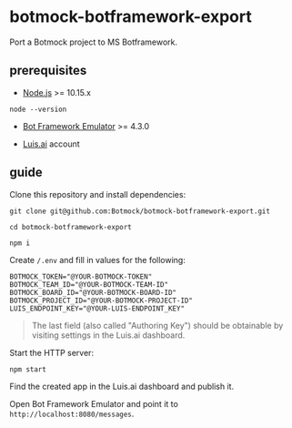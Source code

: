 # botmock-botframework-export

Port a Botmock project to MS Botframework.

## prerequisites

- [Node.js](https://nodejs.org/en/) >= 10.15.x

```shell
node --version
```

- [Bot Framework Emulator](https://github.com/Microsoft/BotFramework-Emulator/blob/master/README.md) >= 4.3.0

- [Luis.ai](https://www.luis.ai) account

## guide

Clone this repository and install dependencies:

```shell
git clone git@github.com:Botmock/botmock-botframework-export.git

cd botmock-botframework-export

npm i
```

Create `/.env` and fill in values for the following:

```shell
BOTMOCK_TOKEN="@YOUR-BOTMOCK-TOKEN"
BOTMOCK_TEAM_ID="@YOUR-BOTMOCK-TEAM-ID"
BOTMOCK_BOARD_ID="@YOUR-BOTMOCK-BOARD-ID"
BOTMOCK_PROJECT_ID="@YOUR-BOTMOCK-PROJECT-ID"
LUIS_ENDPOINT_KEY="@YOUR-LUIS-ENDPOINT_KEY"
```

> The last field (also called "Authoring Key") should be obtainable by visiting settings in the Luis.ai dashboard.

Start the HTTP server:

```shell
npm start
```

Find the created app in the Luis.ai dashboard and publish it.

Open Bot Framework Emulator and point it to `http://localhost:8080/messages`.
